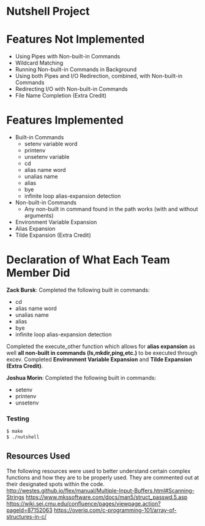 # Nutshell Project

# Features Not Implemented
* Using Pipes with Non-built-in Commands
* Wildcard Matching
* Running Non-built-in Commands in Background
* Using both Pipes and I/O Redirection, combined, with Non-built-in Commands
* Redirecting I/O with Non-built-in Commands
* File Name Completion (Extra Credit)

# Features Implemented
* Built-in Commands
    *  setenv variable word 
    *  printenv 
    *  unsetenv variable 
    *  cd 
    *  alias name word 
    *  unalias name 
    *  alias 
    *  bye 
    *  infinite loop alias-expansion detection
* Non-built-in Commands
    * Any non-built in command found in the path works (with and without arguments) 
* Environment Variable Expansion
* Alias Expansion
* Tilde Expansion (Extra Credit)

# Declaration of What Each Team Member Did
**Zack Bursk**: 
Completed the following built in commands:
*  cd 
*  alias name word 
*  unalias name 
*  alias 
*  bye 
*  infinite loop alias-expansion detection

Completed the execute_other function which allows for **alias expansion** as well **all non-built in commands (ls,mkdir,ping,etc.)** to be executed through excev.
Completed **Environment Variable Expansion** and **Tilde Expansion (Extra Credit)**.

**Joshua Morin**:
Completed the following built in commands:
*  setenv
*  printenv
*  unsetenv


### Testing
```sh
$ make
$ ./nutshell
```


## Resources Used
The following resources were used to better understand certain complex functions and how they are to be properly used.  They are commented out at their designated spots within the code.
http://westes.github.io/flex/manual/Multiple-Input-Buffers.html#Scanning-Strings
https://www.mkssoftware.com/docs/man5/struct_passwd.5.asp
https://wiki.sei.cmu.edu/confluence/pages/viewpage.action?pageId=87152063
https://overiq.com/c-programming-101/array-of-structures-in-c/
